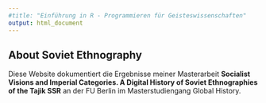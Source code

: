```yaml
---
#title: "Einführung in R - Programmieren für Geisteswissenschaften"
output: html_document
---
```


<!--## Socialist Visions and Imperial Categories-->

## About Soviet Ethnography

Diese Website dokumentiert die Ergebnisse meiner Masterarbeit **Socialist Visions and Imperial Categories. A Digital History of Soviet Ethnographies of the Tajik SSR** an der FU Berlin im Masterstudiengang Global History.


